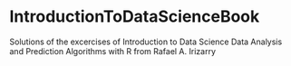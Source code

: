 # IntroductionToDataScienceBook
Solutions of the excercises  of Introduction to Data Science Data Analysis and Prediction Algorithms with R from Rafael A. Irizarry
